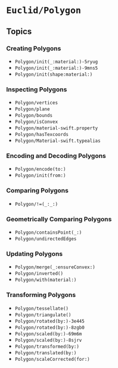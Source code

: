 # ``Euclid/Polygon``

## Topics

### Creating Polygons

- ``Polygon/init(_:material:)-5ryug``
- ``Polygon/init(_:material:)-9mns5``
- ``Polygon/init(shape:material:)``

### Inspecting Polygons

- ``Polygon/vertices``
- ``Polygon/plane``
- ``Polygon/bounds``
- ``Polygon/isConvex``
- ``Polygon/material-swift.property``
- ``Polygon/hasTexcoords``
- ``Polygon/Material-swift.typealias``

### Encoding and Decoding Polygons

- ``Polygon/encode(to:)``
- ``Polygon/init(from:)``

### Comparing Polygons

- ``Polygon/!=(_:_:)``

### Geometrically Comparing Polygons

- ``Polygon/containsPoint(_:)``
- ``Polygon/undirectedEdges``

### Updating Polygons

- ``Polygon/merge(_:ensureConvex:)``
- ``Polygon/inverted()``
- ``Polygon/with(material:)``

### Transforming Polygons

- ``Polygon/tessellate()``
- ``Polygon/triangulate()``
- ``Polygon/rotated(by:)-3e445``
- ``Polygon/rotated(by:)-8zgb0``
- ``Polygon/scaled(by:)-69m6m``
- ``Polygon/scaled(by:)-8sjrv``
- ``Polygon/transformed(by:)``
- ``Polygon/translated(by:)``
- ``Polygon/scaleCorrected(for:)``
